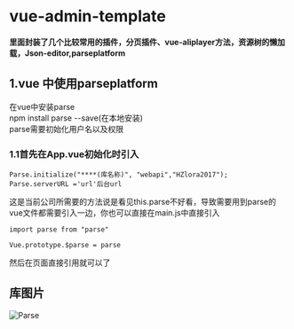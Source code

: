 # vue-admin-template
**里面封装了几个比较常用的插件，分页插件、vue-aliplayer方法，资源树的懒加载，Json-editor,parseplatform**
## 1.vue 中使用parseplatform
  在vue中安装parse   
  npm install parse --save(在本地安装)  
  parse需要初始化用户名以及权限   
 ### 1.1首先在App.vue初始化时引入
 ```import Parse from 'parse'   
 Parse.initialize("****(库名称)", "webapi","HZlora2017");   
 Parse.serverURL ='url'后台url
 ```
   这是当前公司所需要的方法说是看见this.parse不好看，导致需要用到parse的vue文件都需要引入一边，你也可以直接在main.js中直接引入
   ```
   import parse from "parse"
   
   Vue.prototype.$parse = parse
   
   ```
   然后在页面直接引用就可以了
   ## 库图片
   ![Parse](http://chuantu.xyz/t6/702/1571304946x1031866013.png)
   
